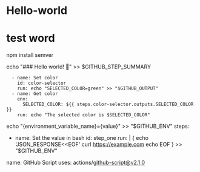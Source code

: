 # Hello-world
# test word 
npm install semver

echo "### Hello world! :rocket:" >> $GITHUB_STEP_SUMMARY

      - name: Set color
        id: color-selector
        run: echo "SELECTED_COLOR=green" >> "$GITHUB_OUTPUT"
      - name: Get color
        env:
          SELECTED_COLOR: ${{ steps.color-selector.outputs.SELECTED_COLOR }}
        run: echo "The selected color is $SELECTED_COLOR"

echo "{environment_variable_name}={value}" >> "$GITHUB_ENV"
steps:
  - name: Set the value in bash
    id: step_one
    run: |
      {
        echo 'JSON_RESPONSE<<EOF'
        curl https://example.com
        echo EOF
      } >> "$GITHUB_ENV"

name: GitHub Script
                uses: actions/github-script@v2.1.0
                


